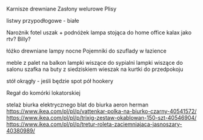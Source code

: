 Karnisze drewniane
Zasłony welurowe
Plisy 

listwy przypodłogowe - białe 

Narożnik
fotel uszak + podnóżek
lampa stojąca do home office
kalax jako rtv?
Billy? 

łóżko drewniane 
lampy nocne
Pojemniki do szuflady w łazience 

meble z palet na balkon 
lampki wiszące do sypialni
lampki wiszące do salonu 
szafka na buty z siedziskiem 
wieszak na kurtki do przedpokoju 

stół okrągły - jeśli będzie spot 
pół hookery 

Regał do komórki lokatorskiej

stelaż biurka elektrycznego 
blat do biurka 
aeron herman 
https://www.ikea.com/pl/pl/p/vattenkar-polka-na-biurko-czarny-40541572/
https://www.ikea.com/pl/pl/p/trixig-zestaw-okablowan-150-szt-40546904/
https://www.ikea.com/pl/pl/p/tretur-roleta-zaciemniajaca-jasnoszary-40380989/
